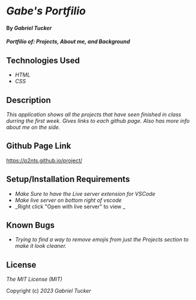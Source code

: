 # _Gabe's Portfilio_

#### By _**Gabriel Tucker**_

#### _Portfilio of: Projects, About me, and Background_

## Technologies Used

* _HTML_
* _CSS_


## Description

_This application shows all the projects that have seen finished in class durring the first week. Gives links to each github page. Also has more info about me on the side._

## Github Page Link

https://p2nts.github.io/project/

## Setup/Installation Requirements
* _Make Sure to have the Live server extension for VSCode_
* _Make live server on bottom right of vscode_
* _Right click "Open with live server" to view _




## Known Bugs

* _Trying to find a way to remove emojis from just the Projects section to make it look cleaner._


## License

_The MIT License (MIT)_

Copyright (c) _2023_ _Gabriel Tucker_